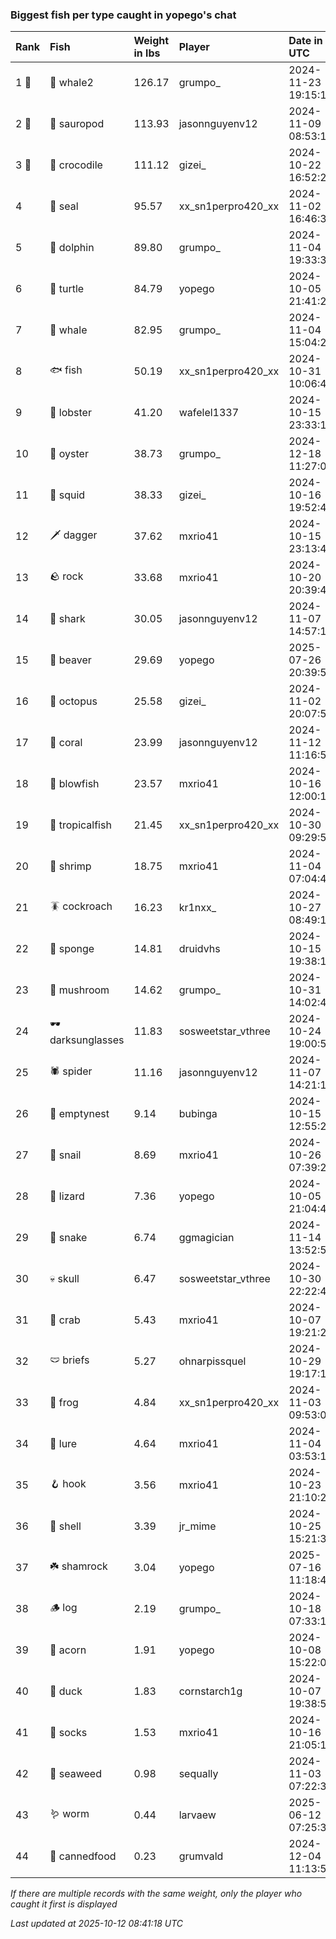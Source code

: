 ### Biggest fish per type caught in yopego's chat

| Rank  | Fish             | Weight in lbs | Player             | Date in UTC         |
|:------|:-----------------|:--------------|:-------------------|:--------------------|
| 1 🥇  | 🐋 whale2        | 126.17        | grumpo_            | 2024-11-23 19:15:16 |
| 2 🥈  | 🦕 sauropod      | 113.93        | jasonnguyenv12     | 2024-11-09 08:53:13 |
| 3 🥉  | 🐊 crocodile     | 111.12        | gizei_             | 2024-10-22 16:52:29 |
| 4     | 🦭 seal          | 95.57         | xx_sn1perpro420_xx | 2024-11-02 16:46:37 |
| 5     | 🐬 dolphin       | 89.80         | grumpo_            | 2024-11-04 19:33:34 |
| 6     | 🐢 turtle        | 84.79         | yopego             | 2024-10-05 21:41:21 |
| 7     | 🐳 whale         | 82.95         | grumpo_            | 2024-11-04 15:04:24 |
| 8     | 🐟 fish          | 50.19         | xx_sn1perpro420_xx | 2024-10-31 10:06:45 |
| 9     | 🦞 lobster       | 41.20         | wafelel1337        | 2024-10-15 23:33:10 |
| 10    | 🦪 oyster        | 38.73         | grumpo_            | 2024-12-18 11:27:02 |
| 11    | 🦑 squid         | 38.33         | gizei_             | 2024-10-16 19:52:40 |
| 12    | 🗡️ dagger         | 37.62         | mxrio41            | 2024-10-15 23:13:49 |
| 13    | 🪨 rock          | 33.68         | mxrio41            | 2024-10-20 20:39:44 |
| 14    | 🦈 shark         | 30.05         | jasonnguyenv12     | 2024-11-07 14:57:19 |
| 15    | 🦫 beaver        | 29.69         | yopego             | 2025-07-26 20:39:56 |
| 16    | 🐙 octopus       | 25.58         | gizei_             | 2024-11-02 20:07:59 |
| 17    | 🪸 coral         | 23.99         | jasonnguyenv12     | 2024-11-12 11:16:55 |
| 18    | 🐡 blowfish      | 23.57         | mxrio41            | 2024-10-16 12:00:16 |
| 19    | 🐠 tropicalfish  | 21.45         | xx_sn1perpro420_xx | 2024-10-30 09:29:51 |
| 20    | 🦐 shrimp        | 18.75         | mxrio41            | 2024-11-04 07:04:41 |
| 21    | 🪳 cockroach     | 16.23         | kr1nxx_            | 2024-10-27 08:49:13 |
| 22    | 🧽 sponge        | 14.81         | druidvhs           | 2024-10-15 19:38:19 |
| 23    | 🍄 mushroom      | 14.62         | grumpo_            | 2024-10-31 14:02:46 |
| 24    | 🕶️ darksunglasses | 11.83         | sosweetstar_vthree | 2024-10-24 19:00:50 |
| 25    | 🕷️ spider         | 11.16         | jasonnguyenv12     | 2024-11-07 14:21:14 |
| 26    | 🪹 emptynest     | 9.14          | bubinga            | 2024-10-15 12:55:27 |
| 27    | 🐌 snail         | 8.69          | mxrio41            | 2024-10-26 07:39:22 |
| 28    | 🦎 lizard        | 7.36          | yopego             | 2024-10-05 21:04:41 |
| 29    | 🐍 snake         | 6.74          | ggmagician         | 2024-11-14 13:52:57 |
| 30    | 💀 skull         | 6.47          | sosweetstar_vthree | 2024-10-30 22:22:49 |
| 31    | 🦀 crab          | 5.43          | mxrio41            | 2024-10-07 19:21:27 |
| 32    | 🩲 briefs        | 5.27          | ohnarpissquel      | 2024-10-29 19:17:15 |
| 33    | 🐸 frog          | 4.84          | xx_sn1perpro420_xx | 2024-11-03 09:53:04 |
| 34    | 🎏 lure          | 4.64          | mxrio41            | 2024-11-04 03:53:16 |
| 35    | 🪝 hook          | 3.56          | mxrio41            | 2024-10-23 21:10:21 |
| 36    | 🐚 shell         | 3.39          | jr_mime            | 2024-10-25 15:21:34 |
| 37    | ☘️ shamrock       | 3.04          | yopego             | 2025-07-16 11:18:40 |
| 38    | 🪵 log           | 2.19          | grumpo_            | 2024-10-18 07:33:13 |
| 39    | 🌰 acorn         | 1.91          | yopego             | 2024-10-08 15:22:07 |
| 40    | 🦆 duck          | 1.83          | cornstarch1g       | 2024-10-07 19:38:57 |
| 41    | 🧦 socks         | 1.53          | mxrio41            | 2024-10-16 21:05:11 |
| 42    | 🌿 seaweed       | 0.98          | sequally           | 2024-11-03 07:22:33 |
| 43    | 🪱 worm          | 0.44          | larvaew            | 2025-06-12 07:25:38 |
| 44    | 🥫 cannedfood    | 0.23          | grumvald           | 2024-12-04 11:13:52 |

_If there are multiple records with the same weight, only the player who caught it first is displayed_

_Last updated at 2025-10-12 08:41:18 UTC_